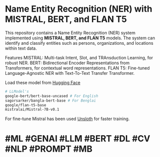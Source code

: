 # Name Entity Recognition (NER) with MISTRAL, BERT, and FLAN T5

This repository contains a Name Entity Recognition (NER) system implemented using <b>MISTRAL, BERT, and FLAN T5</b> models. The system can identify and classify entities such as persons, organizations, and locations within text data.

Features
MISTRAL: Multi-task Intent, Slot, and TRAnsduction Learning, for robust NER.
BERT: Bidirectional Encoder Representations from Transformers, for contextual word representations.
FLAN T5: Fine-tuned Language-Agnostic NER with Text-To-Text Transfer Transformer.

Load these model from  <a href="https://huggingface.co/models">Hugging Face</a>
```bash
# LLModel's
google-bert/bert-base-uncased # For English
sagorsarker/bangla-bert-base # For Benglai
google/flan-t5-base
mistralai/Mistral-7B-v0.1
```
For fine-tune Mistral has been used <a href="https://github.com/unslothai/unsloth">Unsloth</a> for faster training.

# #ML #GENAI #LLM #BERT #DL #CV #NLP #PROMPT #MB
